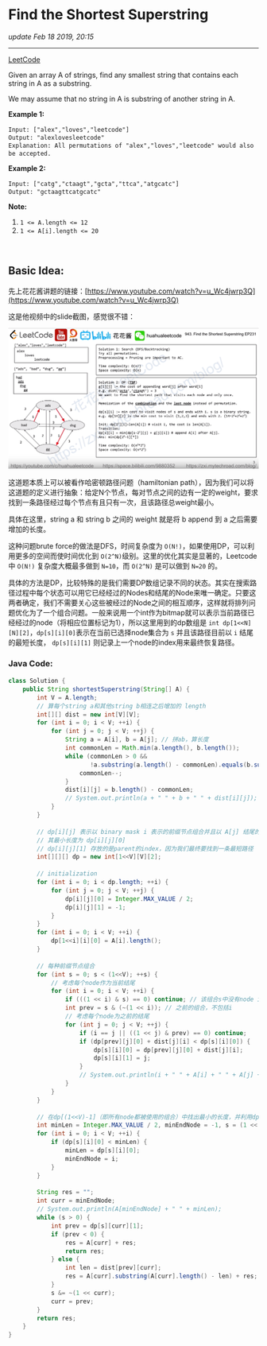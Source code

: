 # Find the Shortest Superstring
_update Feb 18 2019, 20:15_

---
[LeetCode](https://leetcode.com/problems/find-the-shortest-superstring/)

Given an array A of strings, find any smallest string that contains each string in A as a substring.

We may assume that no string in A is substring of another string in A.

 
**Example 1:**

    Input: ["alex","loves","leetcode"]
    Output: "alexlovesleetcode"
    Explanation: All permutations of "alex","loves","leetcode" would also be accepted.

**Example 2:**

    Input: ["catg","ctaagt","gcta","ttca","atgcatc"]
    Output: "gctaagttcatgcatc"
 

**Note:**

1. `1 <= A.length <= 12`
2. `1 <= A[i].length <= 20`

<br/>

## Basic Idea:
先上花花酱讲题的链接：[https://www.youtube.com/watch?v=u_Wc4jwrp3Q](https://www.youtube.com/watch?v=u_Wc4jwrp3Q)

这是他视频中的slide截图，感觉很不错：

![](assets/../../assets/Screenshot&#32;2019-02-18&#32;20.23.36.png)

这道题本质上可以被看作哈密顿路径问题（hamiltonian path），因为我们可以将这道题的定义进行抽象：给定N个节点，每对节点之间的边有一定的weight，要求找到一条路径经过每个节点有且只有一次，且该路径总weight最小。

具体在这里，string a 和 string b 之间的 weight 就是将 b append 到 a 之后需要增加的长度。

这种问题brute force的做法是DFS，时间复杂度为 `O(N!)`，如果使用DP，可以利用更多的空间而使时间优化到 `O(2^N)`级别。这里的优化其实是显著的，Leetcode中 `O(N!)` 复杂度大概最多做到 `N=10`，而 `O(2^N)` 是可以做到 `N=20` 的。

具体的方法是DP，比较特殊的是我们需要DP数组记录不同的状态。其实在搜索路径过程中每个状态可以用它已经经过的Nodes和结尾的Node来唯一确定。只要这两者确定，我们不需要关心这些被经过的Node之间的相互顺序，这样就将排列问题优化为了一个组合问题。一般来说用一个int作为bitmap就可以表示当前路径已经经过的node（将相应位置标记为1），所以这里用到的dp数组是 `int dp[1<<N][N][2]`，`dp[s][i][0]`表示在当前已选择node集合为 `s` 并且该路径目前以 `i` 结尾的最短长度， `dp[s][i][1]` 则记录上一个node的index用来最终恢复路径。

### Java Code:
```java
class Solution {
    public String shortestSuperstring(String[] A) {
        int V = A.length;
        // 算每个string a和其他string b相连之后增加的 length
        int[][] dist = new int[V][V];
        for (int i = 0; i < V; ++i) {
            for (int j = 0; j < V; ++j) {
                String a = A[i], b = A[j]; // 拼ab，算长度
                int commonLen = Math.min(a.length(), b.length());
                while (commonLen > 0 && 
                       !a.substring(a.length() - commonLen).equals(b.substring(0, commonLen))) {
                    commonLen--;
                }
                dist[i][j] = b.length() - commonLen;
                // System.out.println(a + " " + b + " " + dist[i][j]);
            }
        }
        
        // dp[i][j] 表示以 binary mask i 表示的前缀节点组合并且以 A[j] 结尾的路径，
        // 其最小长度为 dp[i][j][0]
        // dp[i][j][1] 存放的是parent的index，因为我们最终要找到一条最短路径
        int[][][] dp = new int[1<<V][V][2];
        
        // initialization
        for (int i = 0; i < dp.length; ++i) {
            for (int j = 0; j < V; ++j) {
                dp[i][j][0] = Integer.MAX_VALUE / 2;
                dp[i][j][1] = -1;
            }
        }
        for (int i = 0; i < V; ++i) {
            dp[1<<i][i][0] = A[i].length();
        }
        
        // 每种前缀节点组合
        for (int s = 0; s < (1<<V); ++s) {
            // 考虑每个node作为当前结尾
            for (int i = 0; i < V; ++i) {
                if (((1 << i) & s) == 0) continue; // 该组合s中没有node i
                int prev = s & (~(1 << i)); // 之前的组合，不包括i
                // 考虑每个node为之前的结尾
                for (int j = 0; j < V; ++j) {
                    if (i == j || ((1 << j) & prev) == 0) continue;
                    if (dp[prev][j][0] + dist[j][i] < dp[s][i][0]) {
                        dp[s][i][0] = dp[prev][j][0] + dist[j][i];
                        dp[s][i][1] = j;
                    }
                    // System.out.println(i + " " + A[i] + " " + A[j] + " " + dp[s][i][0] + " " + dist[j][i]);
                }
            }
        }
        
        // 在dp[(1<<V)-1]（即所有node都被使用的组合）中找出最小的长度，并利用dp[i][j][1]得到path
        int minLen = Integer.MAX_VALUE / 2, minEndNode = -1, s = (1 << V) - 1;
        for (int i = 0; i < V; ++i) {
            if (dp[s][i][0] < minLen) {
                minLen = dp[s][i][0];
                minEndNode = i;
            }
        }

        String res = "";
        int curr = minEndNode;
        // System.out.println(A[minEndNode] + " " + minLen);
        while (s > 0) {
            int prev = dp[s][curr][1];
            if (prev < 0) {
                res = A[curr] + res;
                return res;
            } else {
                int len = dist[prev][curr];
                res = A[curr].substring(A[curr].length() - len) + res;
            }
            s &= ~(1 << curr);
            curr = prev;
        }
        return res;
    }
}
```
